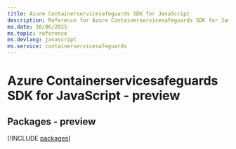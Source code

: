 ```yaml
---
title: Azure Containerservicesafeguards SDK for JavaScript
description: Reference for Azure Containerservicesafeguards SDK for JavaScript
ms.date: 10/06/2025
ms.topic: reference
ms.devlang: javascript
ms.service: containerservicesafeguards
---
```

# Azure Containerservicesafeguards SDK for JavaScript - preview
## Packages - preview
[!INCLUDE [packages](containerservicesafeguards-index.md)]